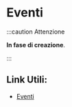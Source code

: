 
# Eventi

:::caution Attenzione

**In fase di creazione**.

:::

## Link Utili:
* [Eventi](https://learn.microsoft.com/it-it/dynamics365/business-central/dev-itpro/developer/devenv-events-in-al)
